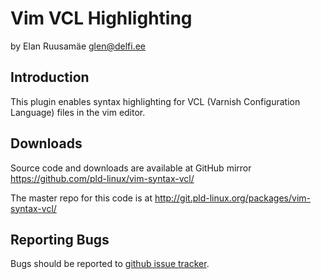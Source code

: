 Vim VCL Highlighting
====================

by Elan Ruusamäe <glen@delfi.ee>

Introduction
------------

This plugin enables syntax highlighting for VCL (Varnish Configuration Language)
files in the vim editor.

Downloads
---------

Source code and downloads are available at GitHub mirror <https://github.com/pld-linux/vim-syntax-vcl/>

The master repo for this code is at <http://git.pld-linux.org/packages/vim-syntax-vcl/>

Reporting Bugs
--------------

Bugs should be reported to [github issue tracker](https://github.com/pld-linux/vim-syntax-spec/issues).
